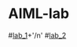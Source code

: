 # AIML-lab
#[lab_1](https://github.com/2303A51688/AIML-lab/blob/main/AIML_assignment_1.ipynb)+'/n'
#[lab_2](https://github.com/2303A51688/AIML-lab/blob/main/AIML_assignment_2.ipynb)
